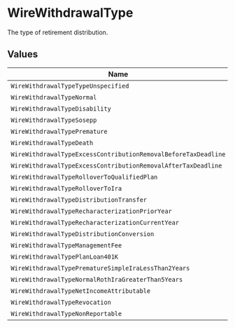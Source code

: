 # WireWithdrawalType

The type of retirement distribution.


## Values

| Name                                                           | Value                                                          |
| -------------------------------------------------------------- | -------------------------------------------------------------- |
| `WireWithdrawalTypeTypeUnspecified`                            | TYPE_UNSPECIFIED                                               |
| `WireWithdrawalTypeNormal`                                     | NORMAL                                                         |
| `WireWithdrawalTypeDisability`                                 | DISABILITY                                                     |
| `WireWithdrawalTypeSosepp`                                     | SOSEPP                                                         |
| `WireWithdrawalTypePremature`                                  | PREMATURE                                                      |
| `WireWithdrawalTypeDeath`                                      | DEATH                                                          |
| `WireWithdrawalTypeExcessContributionRemovalBeforeTaxDeadline` | EXCESS_CONTRIBUTION_REMOVAL_BEFORE_TAX_DEADLINE                |
| `WireWithdrawalTypeExcessContributionRemovalAfterTaxDeadline`  | EXCESS_CONTRIBUTION_REMOVAL_AFTER_TAX_DEADLINE                 |
| `WireWithdrawalTypeRolloverToQualifiedPlan`                    | ROLLOVER_TO_QUALIFIED_PLAN                                     |
| `WireWithdrawalTypeRolloverToIra`                              | ROLLOVER_TO_IRA                                                |
| `WireWithdrawalTypeDistributionTransfer`                       | DISTRIBUTION_TRANSFER                                          |
| `WireWithdrawalTypeRecharacterizationPriorYear`                | RECHARACTERIZATION_PRIOR_YEAR                                  |
| `WireWithdrawalTypeRecharacterizationCurrentYear`              | RECHARACTERIZATION_CURRENT_YEAR                                |
| `WireWithdrawalTypeDistributionConversion`                     | DISTRIBUTION_CONVERSION                                        |
| `WireWithdrawalTypeManagementFee`                              | MANAGEMENT_FEE                                                 |
| `WireWithdrawalTypePlanLoan401K`                               | PLAN_LOAN_401K                                                 |
| `WireWithdrawalTypePrematureSimpleIraLessThan2Years`           | PREMATURE_SIMPLE_IRA_LESS_THAN_2_YEARS                         |
| `WireWithdrawalTypeNormalRothIraGreaterThan5Years`             | NORMAL_ROTH_IRA_GREATER_THAN_5_YEARS                           |
| `WireWithdrawalTypeNetIncomeAttributable`                      | NET_INCOME_ATTRIBUTABLE                                        |
| `WireWithdrawalTypeRevocation`                                 | REVOCATION                                                     |
| `WireWithdrawalTypeNonReportable`                              | NON_REPORTABLE                                                 |